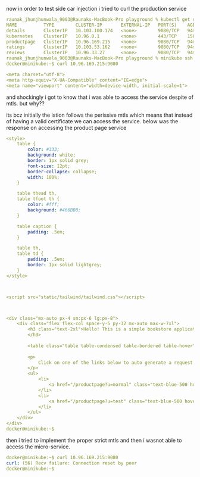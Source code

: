 now in order to test side car injection i tried to curl the production service


```yaml
raunak_jhunjhunwala_9003@Raunaks-MacBook-Pro playground % kubectl get svc
NAME          TYPE        CLUSTER-IP       EXTERNAL-IP   PORT(S)    AGE
details       ClusterIP   10.103.100.174   <none>        9080/TCP   94m
kubernetes    ClusterIP   10.96.0.1        <none>        443/TCP    158m
productpage   ClusterIP   10.96.169.215    <none>        9080/TCP   94m
ratings       ClusterIP   10.103.53.162    <none>        9080/TCP   94m
reviews       ClusterIP   10.96.33.27      <none>        9080/TCP   94m
raunak_jhunjhunwala_9003@Raunaks-MacBook-Pro playground % minikube ssh
docker@minikube:~$ curl 10.96.169.215:9080          

<meta charset="utf-8">
<meta http-equiv="X-UA-Compatible" content="IE=edge">
<meta name="viewport" content="width=device-width, initial-scale=1">
```
and shockingly i got to know that i was able to access the service despite of mtls.
but why??

its bcz initially the istion follows the perissive mtls which means that instead of having a valid certificate we can access the service.
below was the response on accessing the product page service

```yaml
<style>
    table {
        color: #333;
        background: white;
        border: 1px solid grey;
        font-size: 12pt;
        border-collapse: collapse;
        width: 100%;
    }

    table thead th,
    table tfoot th {
        color: #fff;
        background: #466BB0;
    }

    table caption {
        padding: .5em;
    }

    table th,
    table td {
        padding: .5em;
        border: 1px solid lightgrey;
    }
</style>



<script src="static/tailwind/tailwind.css"></script>



<div class="mx-auto px-4 sm:px-6 lg:px-8">
    <div class="flex flex-col space-y-5 py-32 mx-auto max-w-7xl">
        <h3 class="text-2xl">Hello! This is a simple bookstore application consisting of three services as shown below
        </h3>
        
        <table class="table table-condensed table-bordered table-hover"><tr><th>name</th><td>http://details:9080</td></tr><tr><th>endpoint</th><td>details</td></tr><tr><th>children</th><td><table class="table table-condensed table-bordered table-hover"><thead><tr><th>name</th><th>endpoint</th><th>children</th></tr></thead><tbody><tr><td>http://details:9080</td><td>details</td><td></td></tr><tr><td>http://reviews:9080</td><td>reviews</td><td><table class="table table-condensed table-bordered table-hover"><thead><tr><th>name</th><th>endpoint</th><th>children</th></tr></thead><tbody><tr><td>http://ratings:9080</td><td>ratings</td><td></td></tr></tbody></table></td></tr></tbody></table></td></tr></table>
        
        <p>
            Click on one of the links below to auto generate a request to the backend as a real user or a tester
        </p>
        <ul>
            <li>
                <a href="/productpage?u=normal" class="text-blue-500 hover:text-blue-600">Normal user</a>
            </li>
            <li>
                <a href="/productpage?u=test" class="text-blue-500 hover:text-blue-600">Test user</a>
            </li>
        </ul>
    </div>
</div>
docker@minikube:~$ 
```


then i tried to implement the proper strict mtls and then i wasnot able to access the micro-service.


```yaml
docker@minikube:~$ curl 10.96.169.215:9080
curl: (56) Recv failure: Connection reset by peer
docker@minikube:~$ 
```
